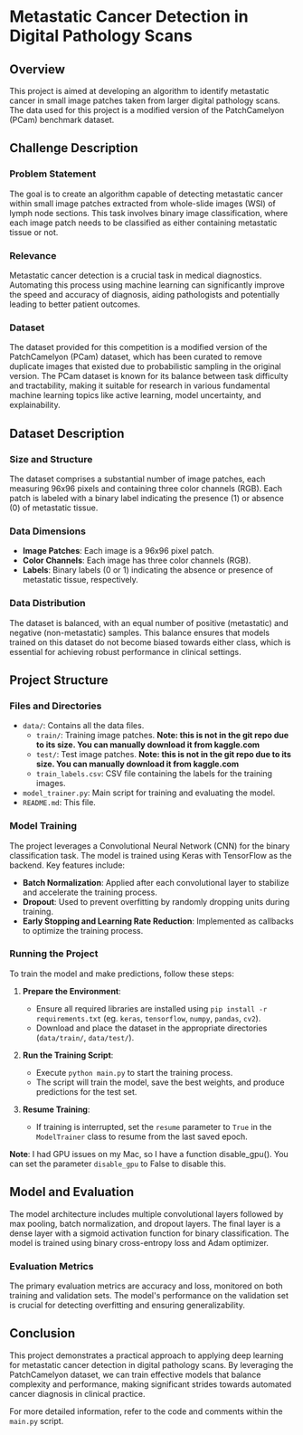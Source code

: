 # Metastatic Cancer Detection in Digital Pathology Scans

## Overview

This project is aimed at developing an algorithm to identify metastatic cancer in small image patches taken from larger digital pathology scans. The data used for this project is a modified version of the PatchCamelyon (PCam) benchmark dataset.

## Challenge Description

### Problem Statement

The goal is to create an algorithm capable of detecting metastatic cancer within small image patches extracted from whole-slide images (WSI) of lymph node sections. This task involves binary image classification, where each image patch needs to be classified as either containing metastatic tissue or not.

### Relevance

Metastatic cancer detection is a crucial task in medical diagnostics. Automating this process using machine learning can significantly improve the speed and accuracy of diagnosis, aiding pathologists and potentially leading to better patient outcomes.

### Dataset

The dataset provided for this competition is a modified version of the PatchCamelyon (PCam) dataset, which has been curated to remove duplicate images that existed due to probabilistic sampling in the original version. The PCam dataset is known for its balance between task difficulty and tractability, making it suitable for research in various fundamental machine learning topics like active learning, model uncertainty, and explainability.

## Dataset Description

### Size and Structure

The dataset comprises a substantial number of image patches, each measuring 96x96 pixels and containing three color channels (RGB). Each patch is labeled with a binary label indicating the presence (1) or absence (0) of metastatic tissue.

### Data Dimensions

- **Image Patches**: Each image is a 96x96 pixel patch.
- **Color Channels**: Each image has three color channels (RGB).
- **Labels**: Binary labels (0 or 1) indicating the absence or presence of metastatic tissue, respectively.

### Data Distribution

The dataset is balanced, with an equal number of positive (metastatic) and negative (non-metastatic) samples. This balance ensures that models trained on this dataset do not become biased towards either class, which is essential for achieving robust performance in clinical settings.

## Project Structure

### Files and Directories

- `data/`: Contains all the data files.
  - `train/`: Training image patches. **Note: this is not in the git repo due to its size. You can manually download it from kaggle.com**
  - `test/`: Test image patches. **Note: this is not in the git repo due to its size. You can manually download it from kaggle.com**
  - `train_labels.csv`: CSV file containing the labels for the training images.
- `model_trainer.py`: Main script for training and evaluating the model.
- `README.md`: This file.

### Model Training

The project leverages a Convolutional Neural Network (CNN) for the binary classification task. The model is trained using Keras with TensorFlow as the backend. Key features include:

- **Batch Normalization**: Applied after each convolutional layer to stabilize and accelerate the training process.
- **Dropout**: Used to prevent overfitting by randomly dropping units during training.
- **Early Stopping and Learning Rate Reduction**: Implemented as callbacks to optimize the training process.

### Running the Project

To train the model and make predictions, follow these steps:

1. **Prepare the Environment**:
   - Ensure all required libraries are installed using `pip install -r requirements.txt` (eg. `keras`, `tensorflow`, `numpy`, `pandas`, `cv2`).
   - Download and place the dataset in the appropriate directories (`data/train/`, `data/test/`).

2. **Run the Training Script**:
   - Execute `python main.py` to start the training process.
   - The script will train the model, save the best weights, and produce predictions for the test set.

3. **Resume Training**:
   - If training is interrupted, set the `resume` parameter to `True` in the `ModelTrainer` class to resume from the last saved epoch.

**Note**: I had GPU issues on my Mac, so I have a function disable_gpu(). You can set the parameter `disable_gpu` to False to disable this.

## Model and Evaluation

The model architecture includes multiple convolutional layers followed by max pooling, batch normalization, and dropout layers. The final layer is a dense layer with a sigmoid activation function for binary classification. The model is trained using binary cross-entropy loss and Adam optimizer.

### Evaluation Metrics

The primary evaluation metrics are accuracy and loss, monitored on both training and validation sets. The model's performance on the validation set is crucial for detecting overfitting and ensuring generalizability.

## Conclusion

This project demonstrates a practical approach to applying deep learning for metastatic cancer detection in digital pathology scans. By leveraging the PatchCamelyon dataset, we can train effective models that balance complexity and performance, making significant strides towards automated cancer diagnosis in clinical practice.

For more detailed information, refer to the code and comments within the `main.py` script.